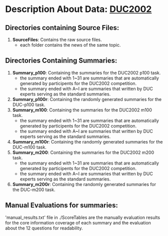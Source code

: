 # Description About Data: [DUC2002](https://www-nlpir.nist.gov/projects/duc/data/2002_data.html)

## Directories containing Source Files:

1. <b>SourceFiles</b>: Contains the raw source files.
	- each folder contains the news of the same topic.


## Directories Containing Summaries:

1. <b>Summary_p100</b>: Containing the summaries for the DUC2002 p100 task.
	- the summary ended with 1~31 are summaries that are automatically generated by participents for the DUC2002 competition.
	- the summary ended with A~I are summaries that written by DUC experts serving as the standard summaries.
2. <b>Summary_p100r</b>: Containing the randomly generated summaries for the DUC-p100 task.
3. <b>Summary_m100</b>: Containing the summaries for the DUC2002 m100 task.
	- the summary ended with 1~31 are summaries that are automatically generated by participents for the DUC2002 competition.
	- the summary ended with A~I are summaries that written by DUC experts serving as the standard summaries.
4. <b>Summary_m100r</b>: Containing the randomly generated summaries for the DUC-m100 task.
5. <b>Summary_m200</b>: Containing the summaries for the DUC2002 m200 task.
	- the summary ended with 1~31 are summaries that are automatically generated by participents for the DUC2002 competition.
	- the summary ended with A~I are summaries that written by DUC experts serving as the standard summaries.
6. <b>Summary_m200r</b>: Containing the randomly generated summaries for the DUC-m200 task.


## Manual Evaluations for summaries:

'manual_results.txt' file in ./ScoreTables are the manually evaluation results for the core information coverage of each summary and the evaluation about the 12 questions for readability.